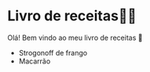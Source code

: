 # Livro de receitas:man_cook:

Olá! Bem vindo ao meu livro de receitas :wave:

- Strogonoff de frango
- Macarrão
